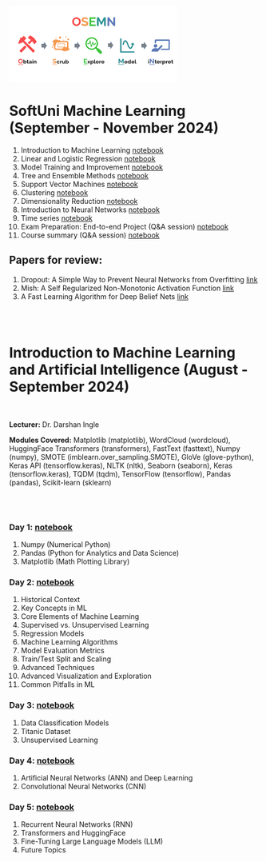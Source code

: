 ![alt text](ML_AI_notes_Aug_Sep_24/image.png)

# **SoftUni Machine Learning (September - November 2024)**

1. Introduction to Machine Learning [notebook](Machine_Learning_SoftUni_Sep_Nov_24/01.Introduction_to_Machine_Learning/notes.ipynb)
2. Linear and Logistic Regression [notebook](#)
3. Model Training and Improvement [notebook](#)
4. Tree and Ensemble Methods [notebook](#)
5. Support Vector Machines [notebook](#)
6. Clustering [notebook](#)
7. Dimensionality Reduction [notebook](#)
8. Introduction to Neural Networks [notebook](#)
9. Time series [notebook](#)
10. Exam Preparation: End-to-end Project (Q&A session) [notebook](#)
11. Course summary (Q&A session) [notebook](#)

## Papers for review:
1. Dropout: A Simple Way to Prevent Neural Networks from Overfitting [link](chrome-extension://efaidnbmnnnibpcajpcglclefindmkaj/https://www.cs.toronto.edu/~rsalakhu/papers/srivastava14a.pdf)
2. Mish: A Self Regularized Non-Monotonic Activation Function [link](https://arxiv.org/abs/1908.08681)
3. A Fast Learning Algorithm for Deep Belief Nets [link](https://www.cs.toronto.edu/~hinton/absps/fastnc.pdf)
<br>
<br>

# **Introduction to Machine Learning and Artificial Intelligence (August - September 2024)**
<br>

**Lecturer:** Dr. Darshan Ingle

**Modules Covered:**
Matplotlib (matplotlib), WordCloud (wordcloud), HuggingFace Transformers (transformers), FastText (fasttext), Numpy (numpy), SMOTE (imblearn.over_sampling.SMOTE), GloVe (glove-python), Keras API (tensorflow.keras), NLTK (nltk), Seaborn (seaborn), Keras (tensorflow.keras), TQDM (tqdm), TensorFlow (tensorflow), Pandas (pandas), Scikit-learn (sklearn)

<br>
<br>

### Day 1: [notebook](ML_AI_notes_Aug_Sep_24/day_1.ipynb)
1. Numpy (Numerical Python)
2. Pandas (Python for Analytics and Data Science)
3. Matplotlib (Math Plotting Library)
### Day 2: [notebook](ML_AI_notes_Aug_Sep_24/day_2.ipynb)
1. Historical Context
2. Key Concepts in ML
3. Core Elements of Machine Learning
4. Supervised vs. Unsupervised Learning
5. Regression Models
6. Machine Learning Algorithms
7. Model Evaluation Metrics
8. Train/Test Split and Scaling
9. Advanced Techniques
10. Advanced Visualization and Exploration
11. Common Pitfalls in ML
### Day 3: [notebook](ML_AI_notes_Aug_Sep_24/day_3.ipynb)
1. Data Classification Models
2. Titanic Dataset
4. Unsupervised Learning
### Day 4: [notebook](ML_AI_notes_Aug_Sep_24/day_4.ipynb)
1. Artificial Neural Networks (ANN) and Deep Learning
2. Convolutional Neural Networks (CNN)
### Day 5: [notebook](ML_AI_notes_Aug_Sep_24/day_5.ipynb)
1. Recurrent Neural Networks (RNN)
2. Transformers and HuggingFace
3. Fine-Tuning Large Language Models (LLM)
4. Future Topics